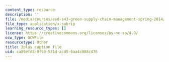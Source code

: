 ```yaml
---
content_type: resource
description: ''
file: /media/courses/esd-s43-green-supply-chain-management-spring-2014/ca89efd80f99531dacd56aa4c088c476_A0owfH3UERI.vtt
file_type: application/x-subrip
learning_resource_types: []
license: https://creativecommons.org/licenses/by-nc-sa/4.0/
ocw_type: OCWFile
resourcetype: Other
title: 3play caption file
uid: ca89efd8-0f99-531d-acd5-6aa4c088c476
---
```

